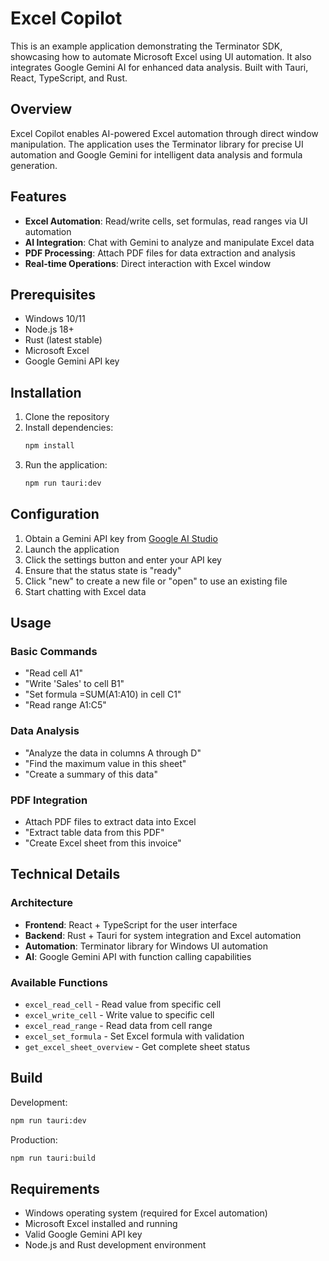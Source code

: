# Excel Copilot

This is an example application demonstrating the Terminator SDK, showcasing how to automate Microsoft Excel using UI automation. It also integrates Google Gemini AI for enhanced data analysis. Built with Tauri, React, TypeScript, and Rust.

## Overview

Excel Copilot enables AI-powered Excel automation through direct window manipulation. The application uses the Terminator library for precise UI automation and Google Gemini for intelligent data analysis and formula generation.

## Features

- **Excel Automation**: Read/write cells, set formulas, read ranges via UI automation
- **AI Integration**: Chat with Gemini to analyze and manipulate Excel data
- **PDF Processing**: Attach PDF files for data extraction and analysis
- **Real-time Operations**: Direct interaction with Excel window

## Prerequisites

- Windows 10/11
- Node.js 18+
- Rust (latest stable)
- Microsoft Excel
- Google Gemini API key

## Installation

1. Clone the repository
2. Install dependencies:
   ```bash
   npm install
   ```
3. Run the application:
   ```bash
   npm run tauri:dev
   ```

## Configuration

1. Obtain a Gemini API key from [Google AI Studio](https://makersuite.google.com/app/apikey)
2. Launch the application
3. Click the settings button and enter your API key
4. Ensure that the status state is "ready"
5. Click "new" to create a new file or "open" to use an existing file
6. Start chatting with Excel data

## Usage

### Basic Commands
- "Read cell A1"
- "Write 'Sales' to cell B1"
- "Set formula =SUM(A1:A10) in cell C1"
- "Read range A1:C5"

### Data Analysis
- "Analyze the data in columns A through D"
- "Find the maximum value in this sheet"
- "Create a summary of this data"

### PDF Integration
- Attach PDF files to extract data into Excel
- "Extract table data from this PDF"
- "Create Excel sheet from this invoice"

## Technical Details

### Architecture
- **Frontend**: React + TypeScript for the user interface
- **Backend**: Rust + Tauri for system integration and Excel automation
- **Automation**: Terminator library for Windows UI automation
- **AI**: Google Gemini API with function calling capabilities

### Available Functions
- `excel_read_cell` - Read value from specific cell
- `excel_write_cell` - Write value to specific cell
- `excel_read_range` - Read data from cell range
- `excel_set_formula` - Set Excel formula with validation
- `get_excel_sheet_overview` - Get complete sheet status



## Build

Development:
```bash
npm run tauri:dev
```

Production:
```bash
npm run tauri:build
```

## Requirements

- Windows operating system (required for Excel automation)
- Microsoft Excel installed and running
- Valid Google Gemini API key
- Node.js and Rust development environment

